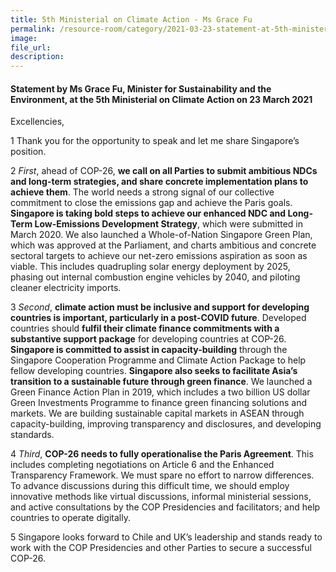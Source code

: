 ```yaml
---  
title: 5th Ministerial on Climate Action - Ms Grace Fu  
permalink: /resource-room/category/2021-03-23-statement-at-5th-ministerial-on-climate-action/  
image:  
file_url:  
description:  
---  
```


#### Statement by Ms Grace Fu, Minister for Sustainability and the Environment, at the 5th Ministerial on Climate Action on 23 March 2021  

Excellencies,

1 Thank you for the opportunity to speak and let me share Singapore’s position.

2 *First*, ahead of COP-26, **we call on all Parties to submit ambitious NDCs and long-term strategies, and share concrete implementation plans to achieve them**. The world needs a strong signal of our collective commitment to close the emissions gap and achieve the Paris goals. **Singapore is taking bold steps to achieve our enhanced NDC and Long-Term Low-Emissions Development Strategy**, which were submitted in March 2020. We also launched a Whole-of-Nation Singapore Green Plan, which was approved at the Parliament, and charts ambitious and concrete sectoral targets to achieve our net-zero emissions aspiration as soon as viable. This includes quadrupling solar energy deployment by 2025, phasing out internal combustion engine vehicles by 2040, and piloting cleaner electricity imports.

3 *Second*, **climate action must be inclusive and support for developing countries is important, particularly in a post-COVID future**. Developed countries should **fulfil their climate finance commitments with a substantive support package** for developing countries at COP-26. **Singapore is committed to assist in capacity-building** through the Singapore Cooperation Programme and Climate Action Package to help fellow developing countries. **Singapore also seeks to facilitate Asia’s transition to a sustainable future through green finance**. We launched a Green Finance Action Plan in 2019, which includes a two billion US dollar Green Investments Programme to finance green financing solutions and markets. We are building sustainable capital markets in ASEAN through capacity-building, improving transparency and disclosures, and developing standards.

4 *Third*, **COP-26 needs to fully operationalise the Paris Agreement**. This includes completing negotiations on Article 6 and the Enhanced Transparency Framework. We must spare no effort to narrow differences. To advance discussions during this difficult time, we should employ innovative methods like virtual discussions, informal ministerial sessions, and active consultations by the COP Presidencies and facilitators; and help countries to operate digitally.

5 Singapore looks forward to Chile and UK’s leadership and stands ready to work with the COP Presidencies and other Parties to secure a successful COP-26.
